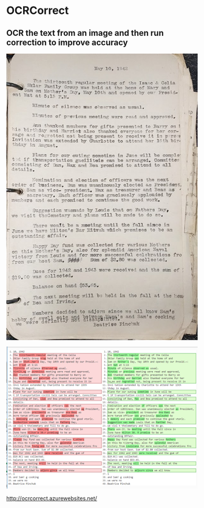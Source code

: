 # OCRCorrect

## OCR the text from an image and then run correction to improve accuracy

![](1942text.png)

![](diff.png)

http://ocrcorrect.azurewebsites.net/
